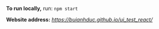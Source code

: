 **To run locally,**
run: `npm start`

**Website address:**
_https://buianhduc.github.io/ui_test_react/_

